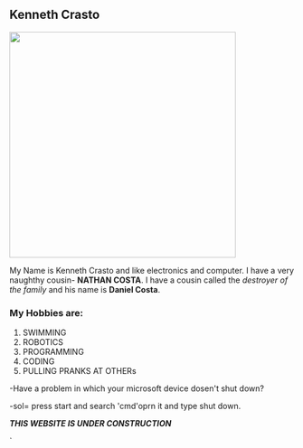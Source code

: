 ## Kenneth Crasto  
<img src="http://wallpapercave.com/wp/yxedRFW.jpg" width="400">

My Name is Kenneth Crasto and like electronics and computer. I have a very naughthy cousin- **NATHAN COSTA**. 
I have a cousin called the _destroyer of the family_ and his name is **Daniel Costa**. 

### My Hobbies are:

1. SWIMMING
1. ROBOTICS
1. PROGRAMMING
1. CODING
1. PULLING PRANKS AT OTHERs

-Have a problem in which your microsoft device dosen't shut down?
 
 -sol= press start and search 'cmd'oprn it and type shut down.


 
**_THIS WEBSITE IS UNDER CONSTRUCTION_**


`
